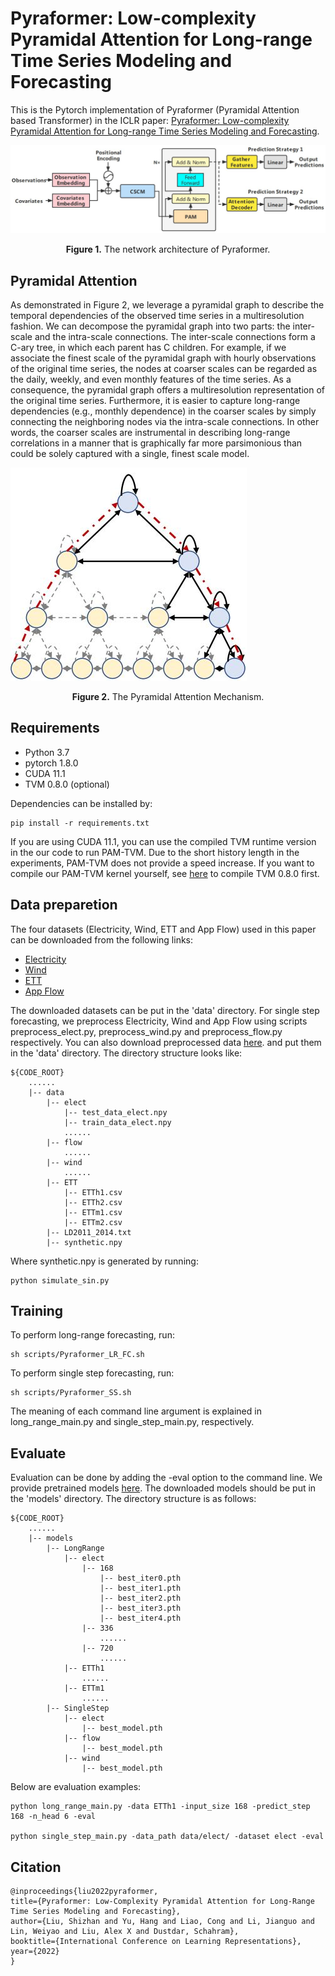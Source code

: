 # Pyraformer: Low-complexity Pyramidal Attention for Long-range Time Series Modeling and Forecasting
This is the Pytorch implementation of Pyraformer (Pyramidal Attention based Transformer) in the ICLR paper: [Pyraformer: Low-complexity Pyramidal Attention for Long-range Time Series Modeling and Forecasting](https://openreview.net/pdf?id=0EXmFzUn5I).

![The network architecture of Pyraformer.](./img/Figure_1.png)
<center><b>Figure 1.</b> The network architecture of Pyraformer.</center>

## Pyramidal Attention
As demonstrated in Figure 2, we leverage a pyramidal graph to describe the temporal dependencies of the observed time series in a multiresolution fashion. We can decompose the pyramidal graph into two parts: the inter-scale and the intra-scale connections. The inter-scale connections form a C-ary tree, in which each parent has C children. For example, if we associate the finest scale of the pyramidal graph with hourly observations of the original time series, the nodes at coarser scales can be regarded as the daily, weekly, and even monthly features of the time series. As a consequence, the pyramidal graph offers a multiresolution representation of the original time series. Furthermore, it is easier to capture long-range dependencies (e.g., monthly dependence) in the coarser scales by simply connecting the neighboring nodes via the intra-scale connections. In other words, the coarser scales are instrumental in describing long-range correlations in a manner that is graphically far more parsimonious than could be solely captured with a single, finest scale model.


![The Pyramidal Attention Mechanism.](./img/Figure_2.png#center)
<center><b>Figure 2.</b> The Pyramidal Attention Mechanism.</center>

## Requirements
* Python 3.7
* pytorch 1.8.0
* CUDA 11.1
* TVM 0.8.0 (optional)

Dependencies can be installed by:

    pip install -r requirements.txt

If you are using CUDA 11.1, you can use the compiled TVM runtime version in the our code to run PAM-TVM. Due to the short history length in the experiments, PAM-TVM does not provide a speed increase. If you want to compile our PAM-TVM kernel yourself, see [here](https://tvm.apache.org/docs/install/index.html) to compile TVM 0.8.0 first.

## Data preparetion
The four datasets (Electricity, Wind, ETT and App Flow) used in this paper can be downloaded from the following links:
* [Electricity](https://archive.ics.uci.edu/ml/datasets/ElectricityLoadDiagrams20112014)
* [Wind](https://www.kaggle.com/sohier/30-years-of-european-wind-generation)
* [ETT](https://github.com/zhouhaoyi/ETDataset)
* [App Flow](https://github.com/alipay/Pyraformer/blob/master/data/app_zone_rpc_hour_encrypted.zip)

The downloaded datasets can be put in the 'data' directory. For single step forecasting, we preprocess Electricity, Wind and App Flow using scripts preprocess_elect.py, preprocess_wind.py and preprocess_flow.py respectively. You can also download preprocessed data [here](https://drive.google.com/drive/folders/1-b9tR6Tgmx48smPMetzAhVSV7-95im3X?usp=sharing). and put them in the 'data' directory. The directory structure looks like:

    ${CODE_ROOT}
        ......
        |-- data
            |-- elect
                |-- test_data_elect.npy
                |-- train_data_elect.npy
                ......
            |-- flow
                ......
            |-- wind
                ......
            |-- ETT
                |-- ETTh1.csv
                |-- ETTh2.csv
                |-- ETTm1.csv
                |-- ETTm2.csv
            |-- LD2011_2014.txt
            |-- synthetic.npy

Where synthetic.npy is generated by running:

    python simulate_sin.py

## Training
To perform long-range forecasting, run:

    sh scripts/Pyraformer_LR_FC.sh

To perform single step forecasting, run:

    sh scripts/Pyraformer_SS.sh

The meaning of each command line argument is explained in long_range_main.py and single_step_main.py, respectively.

## Evaluate
Evaluation can be done by adding the -eval option to the command line.  We provide pretrained models [here](https://drive.google.com/drive/folders/15av5ZhHG8tbX8HuxZNNDGBybdnuxzA83?usp=sharing). The downloaded models should be put in the 'models' directory. The directory structure is as follows:

    ${CODE_ROOT}
        ......
        |-- models
            |-- LongRange
                |-- elect
                    |-- 168
                        |-- best_iter0.pth
                        |-- best_iter1.pth
                        |-- best_iter2.pth
                        |-- best_iter3.pth
                        |-- best_iter4.pth
                    |-- 336
                        ......
                    |-- 720
                        ......
                |-- ETTh1
                    ......
                |-- ETTm1
                    ......
            |-- SingleStep
                |-- elect
                    |-- best_model.pth
                |-- flow
                    |-- best_model.pth
                |-- wind
                    |-- best_model.pth

Below are evaluation examples:

    python long_range_main.py -data ETTh1 -input_size 168 -predict_step 168 -n_head 6 -eval
    
    python single_step_main.py -data_path data/elect/ -dataset elect -eval

## Citation

    @inproceedings{liu2022pyraformer,
    title={Pyraformer: Low-Complexity Pyramidal Attention for Long-Range Time Series Modeling and Forecasting},
    author={Liu, Shizhan and Yu, Hang and Liao, Cong and Li, Jianguo and Lin, Weiyao and Liu, Alex X and Dustdar, Schahram},
    booktitle={International Conference on Learning Representations},
    year={2022}
    }
